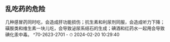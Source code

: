 ## 乱吃药的危险


几种感冒药同时吃，会造成肝功能损伤；抗生素和利尿剂同服，会造成听力下降；磺胺类和维生素一块儿吃，会导致泌尿系结石的生成；碘酒和红药水一起用会导致碘化汞中毒。 ^70-2623-2701
    - ⏱ 2024-02-20 10:29:40